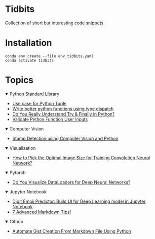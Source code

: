 # Tidbits

Collection of short but interesting code snippets.

# Installation

```
conda env create --file env_tidbits.yaml
conda activate tidbits
```


# Topics

<details open> 
  <summary> 
    Python Standard Library
  </summary>
  <ul>
     <li><a href="base/Use%20case%20for%20Python%20Tuple.ipynb" target="_blank">Use case for Python Tuple </a></li> 
     <li><a href="base/Write%20better%20python%20functions%20using%20type%20dispatch.ipynb" target="_blank">Write better python functions using type dispatch</a></li>
     <li><a href="base/Do%20You%20Really%20Understand%20Try%20%26%20Finally%20in%20Python%3F.ipynb" target="_blank">Do You Really Understand Try & Finally in Python?</a></li>
    <li><a href="base/Validate%20Python%20Function%20User%20Inputs.ipynb" target="_blank">Validate Python Function User Inputs</a></li> 
  </ul>
</details>

<details open> 
  <summary> 
    Computer Vision
  </summary>
  <ul>
     <li><a href="cv/Stamp%20detection%20using%20computer%20vision%20and%20python.ipynb" target="_blank">Stamp Detection using Computer Vision and Python</a></li> 
  </ul>
</details>

<details open> 
  <summary> 
    Visualization
  </summary>
  <ul>
     <li><a href="visualize/Inspect%20Image%20Dataset.ipynb" target="_blank">How to Pick the Optimal Image Size for Training Convolution Neural Network?</a></li> 
  </ul>
</details>


<details open> 
  <summary> 
    Pytorch
  </summary>
  <ul>
     <li><a href="pytorch/Visualize%20image%20data%20pipeline.ipynb" target="_blank">Do You Visualize DataLoaders for Deep Neural Networks?</a></li> 
  </ul>
</details>

<details open> 
  <summary> 
    Jupyter Notebook
  </summary>
  <ul>
     <li><a href="notebook/Digit%20Emoji%20Predictor_Build%20UI%20for%20Deep%20Learning%20model%20in%20Jupyter%20Notebook.ipynb" target="_blank">Digit Emoji Predictor: Build UI for Deep Learning model in Jupyter Notebook</a></li>
    <li><a href="notebook/7%20Advanced%20Markdown%20Tips.md" target="_blank">7 Advanced Markdown Tips!</a></li>
    
  </ul>
</details>

<details open> 
  <summary> 
    Github
  </summary>
  <ul>
     <li><a href="github/Automate%20Gist%20Creation%20From%20Markdown%20File%20Using%20Python.ipynb" target="_blank">Automate Gist Creation From Markdown File Using Python</a></li> 
  </ul>
</details>
